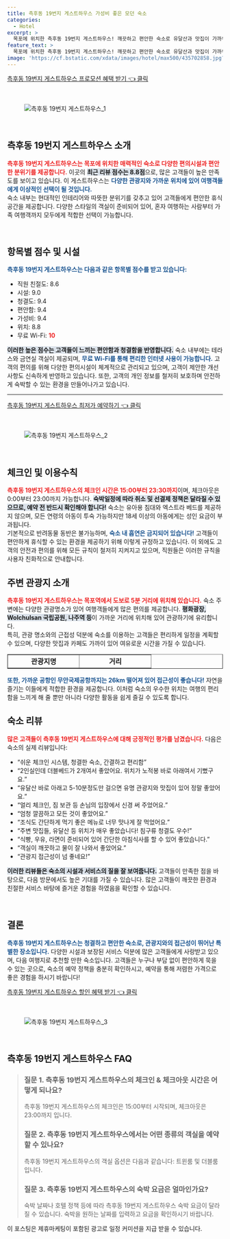 ```yaml
---
title: 측후동 19번지 게스트하우스 가성비 좋은 모던 숙소
categories:
  - Hotel
excerpt: >
  목포에 위치한 측후동 19번지 게스트하우스! 깨끗하고 편안한 숙소로 유달산과 맛집이 가까워 커플 여행객에게도 최적의 선택입니다. 무료 WiFi와 간단한 조식이 제공되며 높은 평점으로 찬사를 받고 있습니다. 예약은 필수!
feature_text: >
  목포에 위치한 측후동 19번지 게스트하우스! 깨끗하고 편안한 숙소로 유달산과 맛집이 가까워 커플 여행객에게도 최적의 선택입니다. 무료 WiFi와 간단한 조식이 제공되며 높은 평점으로 찬사를 받고 있습니다. 예약은 필수!
image: 'https://cf.bstatic.com/xdata/images/hotel/max500/435702858.jpg?k=74d0ac9e08b7376fa207e2ee15cff08043ee76a82398885b60d9598e0f4d6eea&o=&hp=1'
---
```


<p><a class="modoo-button" href="https://tinyurl.com/2xhl5yyn" rel="nofollow noopener">측후동 19번지 게스트하우스 프로모션 혜택 받기 👈 클릭</a></p><br/>
<figure class="image"><img alt="측후동 19번지 게스트하우스_1" src="https://cf.bstatic.com/xdata/images/hotel/max1024x768/435702855.jpg?k=d7a4612056a9331baf6a1bcaf7f393ad280e24fcb7826cb21f54b46722bd4aa2&amp;o=&amp;hp=1"/></figure><br/>

<h2 data-ke-size="size26" id="측후동_19번지_게스트하우스_소개">측후동 19번지 게스트하우스 소개</h2>
<p data-ke-size="size16"><b><span style="color: #ee2323;">측후동 19번지 게스트하우스는 목포에 위치한 매력적인 숙소로 다양한 편의시설과 편안한 분위기를 제공합니다.</span></b> 이곳의 <b><span style="background-color: #21538527;">최근 리뷰 점수는 8.8점</span></b>으로, 많은 고객들이 높은 만족도를 보이고 있습니다. 이 게스트하우스는 <b><span style="color: #1a5490;">다양한 관광지와 가까운 위치에 있어 여행객들에게 이상적인 선택이 될 것입니다.</span></b> <br/>숙소 내부는 현대적인 인테리어와 따뜻한 분위기를 갖추고 있어 고객들에게 편안한 휴식 공간을 제공합니다. 다양한 스타일의 객실이 준비되어 있어, 혼자 여행하는 사람부터 가족 여행객까지 모두에게 적합한 선택이 가능합니다.</p>
<p data-ke-size="size16"> </p>
<h2 data-ke-size="size23" id="항목별_점수_및_시설">항목별 점수 및 시설</h2>
<p data-ke-size="size16"><b><span style="color: #1a5490;">측후동 19번지 게스트하우스는 다음과 같은 항목별 점수를 받고 있습니다:</span></b></p>
<ul data-ke-list-type="disc" style="list-style-type: disc;">
<li>직원 친절도: 8.6</li>
<li>시설: 9.0</li>
<li>청결도: 9.4</li>
<li>편안함: 9.4</li>
<li>가성비: 9.4</li>
<li>위치: 8.8</li>
<li>무료 Wi-Fi: <b><span style="color: #ee2323;">10</span></b></li>
</ul>
<p data-ke-size="size16"><b><span style="background-color: #21538527;">이러한 높은 점수는 고객들이 느끼는 편안함과 청결함을 반영합니다.</span></b> 숙소 내부에는 테라스와 금연실 객실이 제공되며, <b><span style="color: #1a5490;">무료 Wi-Fi를 통해 편리한 인터넷 사용이 가능합니다.</span></b> 고객의 편의를 위해 다양한 편의시설이 체계적으로 관리되고 있으며, 고객이 제안한 개선 사항도 신속하게 반영하고 있습니다. 또한, 고객의 개인 정보를 철저히 보호하며 안전하게 숙박할 수 있는 환경을 만들어나가고 있습니다.</p>
<hr contenteditable="false" data-ke-style="style5" data-ke-type="horizontalRule"/>
<p><a class="modoo-button" href="https://tinyurl.com/2xhl5yyn" rel="nofollow noopener">측후동 19번지 게스트하우스 최저가 예약하기 👈 클릭</a></p><br/>
<figure class="image"><img alt="측후동 19번지 게스트하우스_2" src="https://cf.bstatic.com/xdata/images/hotel/max500/435702858.jpg?k=74d0ac9e08b7376fa207e2ee15cff08043ee76a82398885b60d9598e0f4d6eea&amp;o=&amp;hp=1"/></figure><br/>
<h2 data-ke-size="size26" id="체크인_및_이용수칙">체크인 및 이용수칙</h2>
<p data-ke-size="size16"><b><span style="color: #ee2323;">측후동 19번지 게스트하우스의 체크인 시간은 15:00부터 23:30까지</span></b>이며, 체크아웃은 0:00부터 23:00까지 가능합니다. <b><span style="background-color: #21538527;">숙박일정에 따라 취소 및 선결제 정책은 달라질 수 있으므로, 예약 전 반드시 확인해야 합니다!</span></b> 숙소는 유아용 침대와 엑스트라 베드를 제공하지 않으며, 모든 연령의 아동이 투숙 가능하지만 18세 이상의 아동에게는 성인 요금이 부과됩니다. <br/>기본적으로 반려동물 동반은 불가능하며, <b><span style="color: #1a5490;">숙소 내 흡연은 금지되어 있습니다!</span></b> 고객들이 편안하게 휴식할 수 있는 환경을 제공하기 위해 이렇게 규정하고 있습니다. 이 외에도 고객의 안전과 편의를 위해 모든 규칙이 철저히 지켜지고 있으며, 직원들은 이러한 규칙을 사용자 친화적으로 안내합니다.</p>
<h2 data-ke-size="size23" id="주변관광지_소개">주변 관광지 소개</h2>
<p data-ke-size="size16"><b><span style="color: #ee2323;">측후동 19번지 게스트하우스는 목포역에서 도보로 5분 거리에 위치해 있습니다.</span></b> 숙소 주변에는 다양한 관광명소가 있어 여행객들에게 많은 편의를 제공합니다. <b><span style="background-color: #21538527;">평화광장, Wolchulsan 국립공원, 나주역 등</span></b>이 가까운 거리에 위치해 있어 관광하기에 유리합니다. <br/>특히, 관광 명소와의 근접성 덕분에 숙소를 이용하는 고객들은 편리하게 일정을 계획할 수 있으며, 다양한 맛집과 카페도 가까이 있어 여유로운 시간을 가질 수 있습니다.</p>
<table border="1" data-ke-align="alignLeft" data-ke-style="style16" style="border-collapse: collapse; width: 100%; height: 34px;">
<tbody>
<tr style="height: 17px;">
<td style="width: 50%; text-align: center; height: 17px;"><b>관광지명</b></td>
<td style="width: 50%; text-align: center; height: 17px;"><b>거리</b></td>
</tr>
<tr style="height: 17px;">
<td style="width: 50%; text-align: center; height: 17px;">평화광장</td>
<td style="width: 50%; text-align: center; height: 17px;">5.8km</td>
</tr>
<tr>
<td style="width: 50%; text-align: center;">Wolchulsan 국립공원</td>
<td style="width: 50%; text-align: center;">34km</td>
</tr>
<tr>
<td style="width: 50%; text-align: center;">나주역</td>
<td style="width: 50%; text-align: center;">44km</td>
</tr>
</tbody>
</table>
<p data-ke-size="size16"><b><span style="color: #1a5490;">또한, 가까운 공항인 무안국제공항까지는 26km 떨어져 있어 접근성이 좋습니다!</span></b> 자연을 즐기는 이들에게 적합한 환경을 제공합니다. 이처럼 숙소의 우수한 위치는 여행의 편리함을 느끼게 해 줄 뿐만 아니라 다양한 활동을 쉽게 즐길 수 있도록 합니다.</p>
<h2 data-ke-size="size23" id="숙소_리뷰">숙소 리뷰</h2>
<p data-ke-size="size16"><b><span style="color: #ee2323;">많은 고객들이 측후동 19번지 게스트하우스에 대해 긍정적인 평가를 남겼습니다.</span></b> 다음은 숙소의 실제 리뷰입니다:</p>
<ul data-ke-list-type="disc" style="list-style-type: disc;">
<li>“쉬운 체크인 시스템, 청결한 숙소, 간결하고 편리함”</li>
<li>“2인실인데 더블베드가 2개여서 좋았어요. 위치가 노적봉 바로 아래여서 기뻤구요.”</li>
<li>“유달산 바로 아래고 5-10분정도만 걸으면 유명 관광지와 맛집이 있어 정말 좋았어요.”</li>
<li>“얼리 체크인, 짐 보관 등 손님의 입장에서 신경 써 주었어요.”</li>
<li>“엄청 깔끔하고 모든 것이 좋았어요.”</li>
<li>“조식도 간단하게 먹기 좋은 메뉴로 너무 맛나게 잘 먹었어요.”</li>
<li>“주변 맛집들, 유달산 등 위치가 매우 좋았습니다! 침구류 청결도 우수!”</li>
<li>“식빵, 우유, 라면이 준비되어 있어 간단한 아침식사를 할 수 있어 좋았습니다.”</li>
<li>“객실이 깨끗하고 물이 잘 나와서 좋았어요.”</li>
<li>“관광지 접근성이 넘 좋네요!”</li>
</ul>
<p data-ke-size="size16"><b><span style="background-color: #21538527;">이러한 리뷰들은 숙소의 시설과 서비스의 질을 잘 보여줍니다.</span></b> 고객들이 만족한 점을 바탕으로, 다음 방문에서도 높은 기대를 가질 수 있습니다. 많은 고객들이 깨끗한 환경과 친절한 서비스 바탕에 즐거운 경험을 하였음을 확인할 수 있습니다.</p>
<p data-ke-size="size16"> </p>
<h2 data-ke-size="size23" id="결론">결론</h2>
<p data-ke-size="size16"><b><span style="color: #1a5490;">측후동 19번지 게스트하우스는 청결하고 편안한 숙소로, 관광지와의 접근성이 뛰어난 특별한 장소입니다.</span></b> 다양한 시설과 보장된 서비스 덕분에 많은 고객들에게 사랑받고 있으며, 다음 여행지로 추천할 만한 숙소입니다. 고객들은 누구나 부담 없이 편안하게 묵을 수 있는 곳으로, 숙소의 예약 정책을 충분히 확인하시고, 예약을 통해 저렴한 가격으로 좋은 경험을 하시기 바랍니다!</p>

<p><a class="modoo-button" href="https://tinyurl.com/2xhl5yyn" rel="nofollow noopener">측후동 19번지 게스트하우스 할인 혜택 받기 👈 클릭</a></p><br>

<figure class="image"><img src="https://cf.bstatic.com/xdata/images/hotel/max500/458319270.jpg?k=d277bc8ca37335c951737da93d4077185826de387f68dcaa1abf01c8d0cc2d13&o=&hp=1" alt="측후동 19번지 게스트하우스_3"></figure><br>
<h2 id="측후동 19번지 게스트하우스_FAQ">측후동 19번지 게스트하우스 FAQ</h2>
<div itemscope="" itemtype="https://schema.org/FAQPage">
<blockquote>
<div itemscope="" itemprop="mainEntity" itemtype="https://schema.org/Question">
<h3 id="질문_1" itemprop="name">질문 1. 측후동 19번지 게스트하우스의 체크인 & 체크아웃 시간은 어떻게 되나요?</h3>
<div itemscope="" itemprop="acceptedAnswer" itemtype="https://schema.org/Answer">
<span itemprop="text">
<p>측후동 19번지 게스트하우스의 체크인은 15:00부터 시작되며, 체크아웃은 23:00까지 입니다.</p>
</span>
</div>
</div>
<div itemscope="" itemprop="mainEntity" itemtype="https://schema.org/Question">
<h3 id="질문_2" itemprop="name">질문 2. 측후동 19번지 게스트하우스에서는 어떤 종류의 객실을 예약할 수 있나요?</h3>
<div itemscope="" itemprop="acceptedAnswer" itemtype="https://schema.org/Answer">
<span itemprop="text">
<p>측후동 19번지 게스트하우스의 객실 옵션은 다음과 같습니다: 트윈룸 및 더블룸입니다.</p>
</span>
</div>
</div>
<div itemscope="" itemprop="mainEntity" itemtype="https://schema.org/Question">
<h3 id="질문_3" itemprop="name">질문 3. 측후동 19번지 게스트하우스의 숙박 요금은 얼마인가요?</h3>
<div itemscope="" itemprop="acceptedAnswer" itemtype="https://schema.org/Answer">
<span itemprop="text">
<p>숙박 날짜나 호텔 정책 등에 따라 측후동 19번지 게스트하우스 숙박 요금이 달라질 수 있습니다. 숙박을 원하는 날짜를 입력하고 요금을 확인하시기 바랍니다.</p>
</span>
</div>
</div>
</blockquote>
</div><p>이 포스팅은 제휴마케팅이 포함된 광고로 일정 커미션을 지급 받을 수 있습니다.</p>

